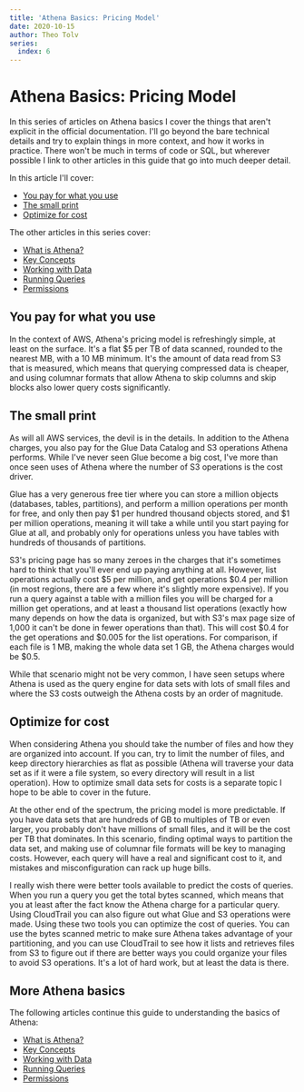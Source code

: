 ```yaml
---
title: 'Athena Basics: Pricing Model'
date: 2020-10-15
author: Theo Tolv
series:
  index: 6
---
```

# Athena Basics: Pricing Model

In this series of articles on Athena basics I cover the things that aren't explicit in the official documentation. I'll go beyond the bare technical details and try to explain things in more context, and how it works in practice. There won't be much in terms of code or SQL, but wherever possible I link to other articles in this guide that go into much deeper detail.

In this article I'll cover:

* [You pay for what you use](#you-pay-for-what-you-use)
* [The small print](#the-small-print)
* [Optimize for cost](#optimize-for-cost)

The other articles in this series cover:

* [What is Athena?](/articles/athena-basics-what-is-athena/)
* [Key Concepts](/articles/athena-basics-key-concepts/)
* [Working with Data](/articles/athena-basics-working-with-data/)
* [Running Queries](/articles/athena-basics-running-queries/)
* [Permissions](/articles/athena-basics-permissions/)

## You pay for what you use

In the context of AWS, Athena's pricing model is refreshingly simple, at least on the surface. It's a flat $5 per TB of data scanned, rounded to the nearest MB, with a 10 MB minimum. It's the amount of data read from S3 that is measured, which means that querying compressed data is cheaper, and using columnar formats that allow Athena to skip columns and skip blocks also lower query costs significantly.

## The small print

As will all AWS services, the devil is in the details. In addition to the Athena charges, you also pay for the Glue Data Catalog and S3 operations Athena performs. While I've never seen Glue become a big cost, I've more than once seen uses of Athena where the number of S3 operations is the cost driver.

Glue has a very generous free tier where you can store a million objects (databases, tables, partitions), and perform a million operations per month for free, and only then pay $1 per hundred thousand objects stored, and $1 per million operations, meaning it will take a while until you start paying for Glue at all, and probably only for operations unless you have tables with hundreds of thousands of partitions.

S3's pricing page has so many zeroes in the charges that it's sometimes hard to think that you'll ever end up paying anything at all. However, list operations actually cost $5 per million, and get operations $0.4 per million (in most regions, there are a few where it's slightly more expensive). If you run a query against a table with a million files you will be charged for a million get operations, and at least a thousand list operations (exactly how many depends on how the data is organized, but with S3's max page size of 1,000 it can't be done in fewer operations than that). This will cost $0.4 for the get operations and $0.005 for the list operations. For comparison, if each file is 1 MB, making the whole data set 1 GB, the Athena charges would be $0.5.

While that scenario might not be very common, I have seen setups where Athena is used as the query engine for data sets with lots of small files and where the S3 costs outweigh the Athena costs by an order of magnitude.

## Optimize for cost

When considering Athena you should take the number of files and how they are organized into account. If you can, try to limit the number of files, and keep directory hierarchies as flat as possible (Athena will traverse your data set as if it were a file system, so every directory will result in a list operation). How to optimize small data sets for costs is a separate topic I hope to be able to cover in the future.

At the other end of the spectrum, the pricing model is more predictable. If you have data sets that are hundreds of GB to multiples of TB or even larger, you probably don't have millions of small files, and it will be the cost per TB that dominates. In this scenario, finding optimal ways to partition the data set, and making use of columnar file formats will be key to managing costs. However, each query will have a real and significant cost to it, and mistakes and misconfiguration can rack up huge bills.

I really wish there were better tools available to predict the costs of queries. When you run a query you get the total bytes scanned, which means that you at least after the fact know the Athena charge for a particular query. Using CloudTrail you can also figure out what Glue and S3 operations were made. Using these two tools you can optimize the cost of queries. You can use the bytes scanned metric to make sure Athena takes advantage of your partitioning, and you can use CloudTrail to see how it lists and retrieves files from S3 to figure out if there are better ways you could organize your files to avoid S3 operations. It's a lot of hard work, but at least the data is there.

## More Athena basics

The following articles continue this guide to understanding the basics of Athena:

* [What is Athena?](/articles/athena-basics-what-is-athena/)
* [Key Concepts](/articles/athena-basics-key-concepts/)
* [Working with Data](/articles/athena-basics-working-with-data/)
* [Running Queries](/articles/athena-basics-running-queries/)
* [Permissions](/articles/athena-basics-permissions/)
